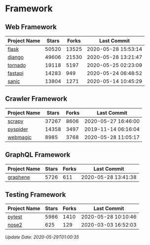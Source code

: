 # Framework

## Web Framework

| Project Name | Stars | Forks | Last Commit |
| ------------ | ----- | ----- | ----------- |
| [flask](https://github.com/pallets/flask) | 50520 | 13525 | 2020-05-28 15:53:14 |
| [django](https://github.com/django/django) | 49606 | 21530 | 2020-05-28 13:21:47 |
| [tornado](https://github.com/tornadoweb/tornado) | 19118 | 5197 | 2020-05-25 02:23:09 |
| [fastapi](https://github.com/tiangolo/fastapi) | 14283 | 949 | 2020-05-24 06:48:52 |
| [sanic](https://github.com/huge-success/sanic) | 13804 | 1271 | 2020-05-14 10:45:29 |

## Crawler Framework

| Project Name | Stars | Forks | Last Commit |
| ------------ | ----- | ----- | ----------- |
| [scrapy](https://github.com/scrapy/scrapy) | 37267 | 8606 | 2020-05-27 16:46:00 |
| [pyspider](https://github.com/binux/pyspider) | 14358 | 3497 | 2019-11-14 06:16:04 |
| [webmagic](https://github.com/code4craft/webmagic) | 8985 | 3768 | 2020-05-28 11:05:17 |

## GraphQL Framework

| Project Name | Stars | Forks | Last Commit |
| ------------ | ----- | ----- | ----------- |
| [graphene](https://github.com/graphql-python/graphene) | 5726 | 611 | 2020-05-28 13:41:38 |

## Testing Framework

| Project Name | Stars | Forks | Last Commit |
| ------------ | ----- | ----- | ----------- |
| [pytest](https://github.com/pytest-dev/pytest) | 5986 | 1410 | 2020-05-28 10:10:46 |
| [nose2](https://github.com/nose-devs/nose2) | 625 | 129 | 2020-03-03 16:52:03 |

*Update Date: 2020-05-29T01:00:35*